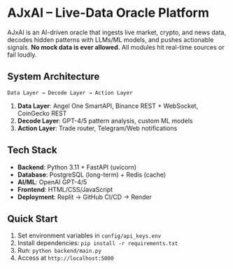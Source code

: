 # AJxAI – Live-Data Oracle Platform

AJxAI is an AI-driven oracle that ingests live market, crypto, and news data, decodes hidden patterns with LLMs/ML models, and pushes actionable signals. **No mock data is ever allowed.** All modules hit real-time sources or fail loudly.

## System Architecture

```
Data Layer → Decode Layer → Action Layer
```

1. **Data Layer**: Angel One SmartAPI, Binance REST + WebSocket, CoinGecko REST
2. **Decode Layer**: GPT-4/5 pattern analysis, custom ML models
3. **Action Layer**: Trade router, Telegram/Web notifications

## Tech Stack

- **Backend**: Python 3.11 + FastAPI (uvicorn)
- **Database**: PostgreSQL (long-term) + Redis (cache)
- **AI/ML**: OpenAI GPT-4/5
- **Frontend**: HTML/CSS/JavaScript
- **Deployment**: Replit → GitHub CI/CD → Render

## Quick Start

1. Set environment variables in `config/api_keys.env`
2. Install dependencies: `pip install -r requirements.txt`
3. Run: `python backend/main.py`
4. Access at `http://localhost:5000`